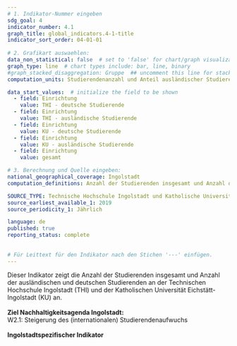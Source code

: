 ```yaml
---
# 1. Indikator-Nummer eingeben 
sdg_goal: 4 
indicator_number: 4.1
graph_title: global_indicators.4-1-title
indicator_sort_order: 04-01-01
 
# 2. Grafikart auswaehlen: 
data_non_statistical: false  # set to 'false' for chart/graph visualization 
graph_type: line  # chart types include: bar, line, binary 
#graph_stacked_disaggregation: Gruppe  ## uncomment this line for stacked bars. eplace 'Geschlecht' with the field of aggregation. 
computation_units: Studierendenanzahl und Anteil ausländischer Studierender

data_start_values:  # initialize the field to be shown  
  - field: Einrichtung 
    value: THI - deutsche Studierende
  - field: Einrichtung 
    value: THI - ausländische Studierende
  - field: Einrichtung 
    value: KU - deutsche Studierende
  - field: Einrichtung 
    value: KU - ausländische Studierende
  - field: Einrichtung 
    value: gesamt

# 3. Berechnung und Quelle eingeben: 
national_geographical_coverage: Ingolstadt 
computation_definitions: Anzahl der Studierenden insgesamt und Anzahl der ausländischen und deutschen Studierenden an der Technischen Hochschule Ingolstadt (THI) und der Katholischen Universität Eichstätt-Ingolstadt (KU)

SOURCE_TYPE: Technische Hochschule Ingolstadt und Katholische Universität Eichstätt-Ingolstadt jeweils zum 1.12.  # data source  
source_earliest_available_1: 2019
source_periodicity_1: Jährlich

language: de   
published: true 
reporting_status: complete
 
 
# Für Leittext für den Indikator nach den Stichen '---' einfügen. 
---
```

Dieser Indikator zeigt die Anzahl der Studierenden insgesamt und Anzahl der ausländischen und deutschen Studierenden an der Technischen Hochschule Ingolstadt (THI) und der Katholischen Universität Eichstätt-Ingolstadt (KU) an. <br>
<br>
<b>Ziel Nachhaltigkeitsagenda Ingolstadt:</b><br>
W2.1: Steigerung des (internationalen) Studierendenaufwuchs <br>
<br>
<b>Ingolstadtspezifischer Indikator</b>
